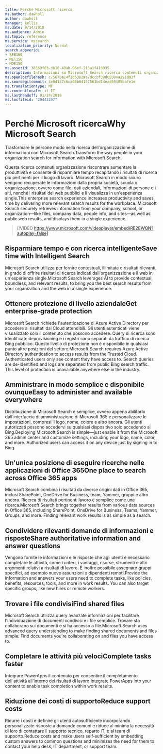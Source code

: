 ```yaml
---
title: Perché Microsoft ricerca
ms.author: dawholl
author: dawholl
manager: kellis
ms.date: 9/14/2018
ms.audience: Admin
ms.topic: reference
ms.service: mssearch
localization_priority: Normal
search.appverid:
- BFB160
- MET150
- MOE150
ms.assetid: 38569f03-db18-49ab-96ef-213a1f410935
description: Informazioni su Microsoft Search ricerca contenuti organizzazione intelligenti per il luogo di lavoro moderno.
ms.openlocfilehash: c75670a14f2d5382aa7dccbf38d65584a291d93f
ms.sourcegitcommit: 4e04137c6ca05b64157561bd14ead89485bafe1e
ms.translationtype: MT
ms.contentlocale: it-IT
ms.lasthandoff: 01/24/2019
ms.locfileid: "29442297"
---
```

# <a name="why-microsoft-search"></a><span data-ttu-id="e91e3-103">Perché Microsoft ricerca</span><span class="sxs-lookup"><span data-stu-id="e91e3-103">Why Microsoft Search</span></span>

<span data-ttu-id="e91e3-104">Trasformare le persone modo nella ricerca dell'organizzazione di informazioni con Microsoft Search.</span><span class="sxs-lookup"><span data-stu-id="e91e3-104">Transform the way people in your organization search for information with Microsoft Search.</span></span> 
  
<span data-ttu-id="e91e3-p101">Questa ricerca contenuti organizzazione riscontrare aumentare la produttività e consente di risparmiare tempo recapitando i risultati di ricerca più pertinenti per il luogo di lavoro. Microsoft Search in modo sicuro vengono recuperate le informazioni dalla propria società, scuola o organizzazione, ovvero come file, dati aziendali, informazioni di persone e i siti, nonché i risultati dei web pubblici e li visualizza in un'esperienza single.</span><span class="sxs-lookup"><span data-stu-id="e91e3-p101">This enterprise search experience increases productivity and saves time by delivering more relevant search results for the workplace. Microsoft Search securely retrieves information from your company, school, or organization—like files, company data, people info, and sites—as well as public web results, and displays them in a single experience.</span></span>

> [!VIDEO https://www.microsoft.com/videoplayer/embed/RE2EWQN?autoplay=false]
  
## <a name="save-time-with-intelligent-search"></a><span data-ttu-id="e91e3-107">Risparmiare tempo e con ricerca intelligente</span><span class="sxs-lookup"><span data-stu-id="e91e3-107">Save time with Intelligent Search</span></span>

<span data-ttu-id="e91e3-108">Microsoft Search utilizza per fornire contestuali, illimitata e risultati rilevanti, in grado di offrire risultati di ricerca indicati dall'organizzazione e il web in un'esperienza single.</span><span class="sxs-lookup"><span data-stu-id="e91e3-108">Microsoft Search leverages AI to provide contextual, boundless, and relevant results, to bring you the best search results from your organization and the web in a single experience.</span></span>
  
## <a name="get-enterprise-grade-protection"></a><span data-ttu-id="e91e3-109">Ottenere protezione di livello aziendale</span><span class="sxs-lookup"><span data-stu-id="e91e3-109">Get enterprise-grade protection</span></span>

<span data-ttu-id="e91e3-p102">Microsoft Search richiede l'autenticazione di Azure Active Directory per accedere ai risultati dal Cloud attendibili. Gli utenti autenticati viene visualizzato solo il contenuto che possono accedere. Query di ricerca sono identificate deprovisioning e i registri sono separati da traffico di ricerca Bing pubblico. Questo livello di protezione non è disponibile in qualsiasi punto altre posizioni del settore.</span><span class="sxs-lookup"><span data-stu-id="e91e3-p102">Microsoft Search requires Azure Active Directory authentication to access results from the Trusted Cloud. Authenticated users only see content they have access to. Search queries are de-identified and logs are separated from public Bing search traffic. This level of protection is unavailable anywhere else in the industry.</span></span>
  
## <a name="easy-to-administer-and-available-everywhere"></a><span data-ttu-id="e91e3-114">Amministrare in modo semplice e disponibile ovunque</span><span class="sxs-lookup"><span data-stu-id="e91e3-114">Easy to administer and available everywhere</span></span>

<span data-ttu-id="e91e3-p103">Distribuzione di Microsoft Search è semplice, ovvero appena abilitarlo dall'interfaccia di amministrazione di Microsoft 365 e personalizzare le impostazioni, compresi il logo, nome, colore e altro ancora. Gli utenti autorizzati possono accedervi su qualsiasi dispositivo solo accedendo al Bing.</span><span class="sxs-lookup"><span data-stu-id="e91e3-p103">Deploying Microsoft Search is simple—just enable it from the Microsoft 365 admin center and customize settings, including your logo, name, color, and more. Authorized users can access it on any device just by signing in to Bing.</span></span>
  
## <a name="one-place-to-search-across-office-365-apps"></a><span data-ttu-id="e91e3-117">Un'unica posizione di eseguire ricerche nelle applicazioni di Office 365</span><span class="sxs-lookup"><span data-stu-id="e91e3-117">One place to search across Office 365 apps</span></span>

<span data-ttu-id="e91e3-p104">Microsoft Search combina i risultati da diverse origini dati in Office 365, inclusi SharePoint, OneDrive for Business, team, Yammer, gruppi e altro ancora. Ricerca di risultati pertinenti lavoro è semplice come una ricerca.</span><span class="sxs-lookup"><span data-stu-id="e91e3-p104">Microsoft Search brings together results from various data sources in Office 365, including SharePoint, OneDrive for Business, Teams, Yammer, Groups, and more. Finding relevant work results is as simple as a search.</span></span>
  
## <a name="share-authoritative-information-and-answer-questions"></a><span data-ttu-id="e91e3-120">Condividere rilevanti domande di informazioni e risposte</span><span class="sxs-lookup"><span data-stu-id="e91e3-120">Share authoritative information and answer questions</span></span>

<span data-ttu-id="e91e3-p105">Vengono fornite le informazioni e le risposte che agli utenti è necessario completare le attività, come i criteri, i vantaggi, risorse, strumenti e altri argomenti relativi a risultati di lavoro. È inoltre possibile assegnare gruppi specifici, ad esempio nuove assunzioni o dipendenti remoti.</span><span class="sxs-lookup"><span data-stu-id="e91e3-p105">Provide the information and answers your users need to complete tasks, like policies, benefits, resources, tools, and more in work results. You can also target specific groups, like new hires or remote workers.</span></span>
  
## <a name="find-shared-files"></a><span data-ttu-id="e91e3-123">Trovare i file condivisi</span><span class="sxs-lookup"><span data-stu-id="e91e3-123">Find shared files</span></span>

<span data-ttu-id="e91e3-p106">Microsoft Search utilizza query avanzate informazioni per facilitare l'individuazione di documenti condivisi e i file semplice. Trovare sta collaborano sui documenti e si ha accesso a file.</span><span class="sxs-lookup"><span data-stu-id="e91e3-p106">Microsoft Search uses advanced query understanding to make finding shared documents and files simple. Find documents you're collaborating on and files you have access to.</span></span> 
  
## <a name="complete-tasks-faster"></a><span data-ttu-id="e91e3-126">Completare le attività più veloci</span><span class="sxs-lookup"><span data-stu-id="e91e3-126">Complete tasks faster</span></span>

<span data-ttu-id="e91e3-127">Integrare PowerApps il contenuto per consentire il completamento dell'attività all'interno dei risultati di lavoro.</span><span class="sxs-lookup"><span data-stu-id="e91e3-127">Integrate PowerApps into your content to enable task completion within work results.</span></span>
  
## <a name="reduce-support-costs"></a><span data-ttu-id="e91e3-128">Riduzione dei costi di supporto</span><span class="sxs-lookup"><span data-stu-id="e91e3-128">Reduce support costs</span></span>

<span data-ttu-id="e91e3-129">Ridurre i costi e definire gli utenti autosufficiente incorporando personalizzate risposte a domande comuni e riduce al minimo la necessità di loro di contattare il supporto tecnico, reparto IT, o al team di supporto.</span><span class="sxs-lookup"><span data-stu-id="e91e3-129">Reduce costs and make users self-sufficient by embedding custom answers to common questions and minimizes the need for them to contact your help desk, IT department, or support team.</span></span>
  

